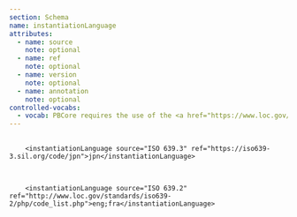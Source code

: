 ```yaml
---
section: Schema
name: instantiationLanguage
attributes:
  - name: source
    note: optional
  - name: ref
    note: optional
  - name: version
    note: optional
  - name: annotation
    note: optional
controlled-vocabs:
  - vocab: PBCore requires the use of the <a href="https://www.loc.gov/standards/iso639-2/php/code_list.php">ISO 639.2</a> or <a href="https://iso639-3.sil.org/code_tables/639/data">ISO 639.3</a> 3-letter language codes.
---
```

<pre>
  <code>
    &lt;instantiationLanguage source=&quot;ISO 639.3&quot; ref=&quot;https://iso639-3.sil.org/code/jpn&quot;&gt;jpn&lt;/instantiationLanguage&gt;
  </code>
</pre>

<pre>
  <code>
    &lt;instantiationLanguage source=&quot;ISO 639.2&quot; ref=&quot;http://www.loc.gov/standards/iso639-2/php/code_list.php&quot;&gt;eng;fra&lt;/instantiationLanguage&gt;
  </code>
</pre>
